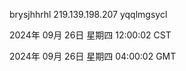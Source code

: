 brysjhhrhl 219.139.198.207 yqqlmgsycl

2024年 09月 26日 星期四 12:00:02 CST

2024年 09月 26日 星期四 04:00:02 GMT
